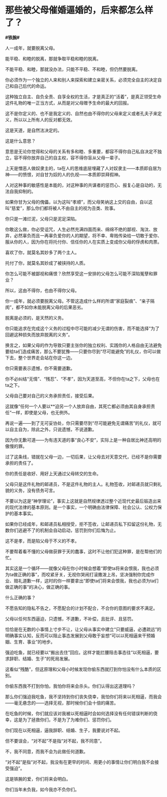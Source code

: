 # 那些被父母催婚逼婚的，后来都怎么样了？
**#铁腕#** 

人一成年，就要脱离父母。

能平稳、和睦的脱离，那就争取平稳和睦的脱离。

不能平稳、和睦，那就没办法，只能不平稳、不和睦，但仍然要脱离。

你必须作为一个独立的人来和别人来探索和建立亲密关系，必须完全自主的决定自己和自己后代的命运。

这种独立自主、自负全责、自享全权的生活，才是真正的“活着”，是真正领受生命这件礼物的唯一正当方式，从而是对父母赠予生命的最大的回报。

这不是你定义的、也不是我定义的、自然也由不得你的父母来定义或者孔夫子来定义，所以以上所有人的反对都无效。

这是天道，是自然法决定的。

这是什么意思？

意思是无论你觉得和父母的关系有多和睦、多重要，都容不得你自己私自决定不独立，容不得你放弃自己的自主权，容不得你盲从父母一辈子。

上天是憎恶人做奴隶主的，ta在人的思维底层埋藏了人对奴隶主——本质即自居为神——的愤恨，对自甘为奴的人的仇视——本质即崇拜假神。

人对这种事的敏感性是本能的，对这种事的共谋者的惩罚心、报复心是自动的，无法自我抑制的。

如果你甘为父母的傀儡，以为这叫“孝顺”，而父母笑纳这上交的自由，自以这叫“慈爱”，那么你们都将被人不由自主的视为丑类、败事。

你只是一滩烂泥，父母只是泥足深陷。

你敢这么做，你必受诅咒，人生必然充满四面而来、绵绵不绝的鄙视、淘汰、放弃，必然辜负而且一再辜负爱你的人的期望，将不幸、卑贱传染给一切敢于爱你、服从你的人，因为你在将托付你、信任你的人在实质上变成你父母的俘虏和肉票。

喜欢了你，就莫名其妙多了两个主人。

托付了你，就莫名其妙成了被挟持的人质。

你怎么可能不被鄙视和痛恨？欣然享受这一安排的父母怎么可能不深陷冤孽和罪业？

所以，这由不得你，也由不得你父母。

你一成年，就必须要脱离父母。不管这造成什么样的所谓“家庭裂痕”、“亲子隔阂”，都不如你未能脱离父母的后果恶劣。

脱离是必须的，是天然的义务。

你只能追求在完成这个义务的过程中尽可能的减少无谓的伤害，而不能选择“为了回避这种损失而放弃脱离的义务”。

换言之，如果父母的作为导致只要主张你的独立权利、实践你的人格自由无法避免要给ta们造成痛苦，那么不要犹豫——只要你尽到“尽可能避免”的礼仪，你可以做下去，整个世界走会站在你这一边。

你只需要表示遗憾，你不需要道歉。

你不必纠结“无情”、“残忍”、“不孝”，因为天道至高，不但你在ta之下，父母也在ta之下。

父母自己要对自己的义务承担责任，接受后果。

这就像“任何一个人要以**迫另一个人放弃自由，其死亡都必须由其自身承担责任”一样，即使是父母，也无例外。

再说一遍——到了无可妥协处，你只需要尽到“尽可能避免无谓痛苦”的礼仪，就可以自主自为，除此之外，只说遗憾，不说道歉。

因为你无歉可道——为有违天道的事“良心不安”，实际上是一种自居比神还高明的傲慢的罪。

过了这条线，错就在父母一边，一切后果，让父母去对天意交代，已经不是你需要承担的责任了。

你的责任是收好、用好上天通过父母转交的生命。

父母只是这件礼物的邮递员，不是这件礼物的主人。礼物签收，对邮递员就只剩礼貌的义务，没有债务可言。

不要以为这是“神学理论”，事实上这就是自然规律透过整个近现代史最后锻造出来的现代法律的基本原则。是一个事实，一个明确由法律保障、社会公认、公权力保护的基本事实。

如果你已经成年，和邮递员私相授受，拒不签收，让邮递员私下扣留这份礼物，无数你们逃避不了的机制会自动启动，惩罚到你们后悔为止。

这不是孝，而是陷父母于不义的不孝。

不要帮着看不懂的父母做获罪于天的蠢事，这时不让他们犯这种罪，是在帮他们的忙。

其实这是一个循环——就像父母在你小时候会想着“即使ta将来会恨我，我也必须为ta做正确的事”，而咬紧牙关，无视你哭闹打滚撒泼上吊，坚决强制你完成作业、赔礼道歉一样，这时的你一样要拿出“即使ta们将来会恨我，我也必须为ta们做正确的事”的决心，做正确的事。

什么正确的事？

不愿告知的隐私不告之，不愿配合的计划不配合，不合你的意图的要求不满足。

父母以任何东西逼迫，只遗憾，不道歉，不补偿，且批评、且惩罚。

恰恰是在无数的小事情上寸步不让，让父母从事实中建立“只要威逼，必遭疏远”的明确事实认知，反而可以阻止事态发展到父母敢于妄想“可以以死相逼来干预婚姻、生育、事业”的地步。

强迫吃鱼，就已经要以“搬出去住”回应。这样才能拦腰阻击事态往“以死相逼，要求辞职、结婚、生子”的死局发展。

这看似“残酷”，但这原理和父母小时候发现你偷东西就打到你怕没有什么本质的区别。

你偷东西我不打到你怕，我怕你将来会杀头。你们认得出这道理吗？

那么你们强迫我吃鱼，我不坚持到你们丧失侥幸，我怕你们将来以死相逼，而我会——毫无悬念的——选择无视，那时候你们会十倍的痛苦。

在吃鱼的时候，你们就应该对我被以死相逼时会如何选择没有任何错误判断的侥幸，这是为了拯救你们，不是为了为难你们、惩罚你们。

你们现在以死相逼，逼我辞职、结婚、生子，我要说对不起。

但不要误会，“对不起”不是指“对不起，我不同意”。

不，我不同意，而我不会为此做任何道歉。

“对不起”是指“对不起，我没有在更早的时间、用更小的事情让你们明白我不会接受强迫”。



这是铁腕的爱，你们将来会明白。

你们当年未负我，如今我亦不负你们。
